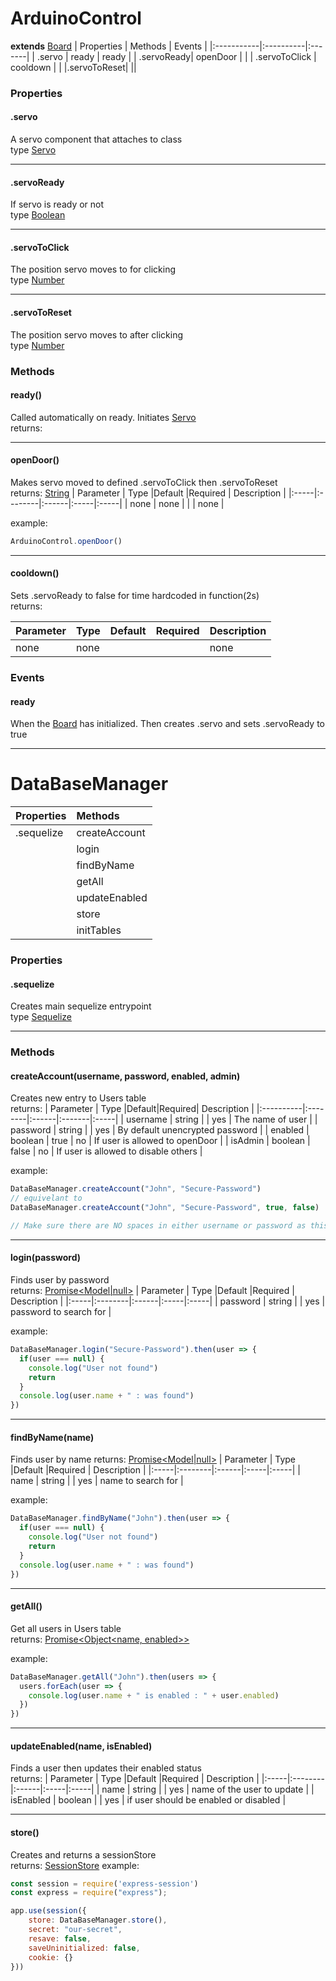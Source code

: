 # ArduinoControl
**extends** [Board](http://johnny-five.io/api/board/)
| Properties |  Methods  | Events |
|:-----------|:----------|:-------|
| .servo     | ready     | ready  |
| .servoReady|  openDoor |        |
| .servoToClick       | cooldown  |        |
|.servoToReset| || 

### Properties

#### .servo
A servo component that attaches to class  
type [Servo](http://johnny-five.io/api/servo/)
___
#### .servoReady
If servo is ready or not  
type [Boolean](https://developer.mozilla.org/en-US/docs/Web/JavaScript/Reference/Global_Objects/Boolean)
___
#### .servoToClick
The position servo moves to for clicking  
type [Number](https://developer.mozilla.org/en-US/docs/Web/JavaScript/Reference/Global_Objects/Number)
___
#### .servoToReset
The position servo moves to after clicking  
type [Number](https://developer.mozilla.org/en-US/docs/Web/JavaScript/Reference/Global_Objects/Number)




### Methods
#### ready()
Called automatically on ready. Initiates [Servo](http://johnny-five.io/api/servo/)  
returns: [<void>](https://developer.mozilla.org/en-US/docs/Web/JavaScript/Reference/Operators/void)

___
#### openDoor()
Makes servo moved to defined .servoToClick then .servoToReset  
returns: [String](https://developer.mozilla.org/en-US/docs/Web/JavaScript/Reference/Global_Objects/String)
| Parameter |	Type	|Default	 |Required | Description |
|:-----|:--------|:------|:-----|:-----|
| none   | none |  |  | none |

example:
```js
ArduinoControl.openDoor()
```
___
#### cooldown()
Sets .servoReady to false for time hardcoded in function(2s)  
returns: [<void>](https://developer.mozilla.org/en-US/docs/Web/JavaScript/Reference/Operators/void)


| Parameter |	Type	|Default	 |Required | Description |
|:-----|:--------|:------|:-----|:-----|
| none   | none |  |  | none |

### Events
#### ready
When the [Board](http://johnny-five.io/api/board/) has initialized. Then creates .servo and sets .servoReady to true






____
# DataBaseManager

| Properties |  Methods  |
|:-----------|:----------|
| .sequelize | createAccount |   
|            | login  |        
|            | findByName  |    
|            | getAll|
|            |updateEnabled|
|            |store|
|            |initTables|

### Properties

#### .sequelize
Creates main sequelize entrypoint  
type [Sequelize](https://sequelize.org/api/v6/class/src/sequelize.js~sequelize)
___





### Methods
#### createAccount(username, password, enabled, admin)
Creates new entry to Users table  
returns: [<void>](https://developer.mozilla.org/en-US/docs/Web/JavaScript/Reference/Operators/void)
| Parameter |	Type	  |Default|Required| Description |
|:----------|:--------|:------|:-------|:-----|
| username  | string  |       |  yes   | The name of user |
| password  | string  |       |  yes   | By default unencrypted password |
| enabled   | boolean | true  |  no    | If user is allowed to openDoor |
| isAdmin   | boolean | false |  no    | If user is allowed to disable others |

example:
```js
DataBaseManager.createAccount("John", "Secure-Password")
// equivelant to
DataBaseManager.createAccount("John", "Secure-Password", true, false)

// Make sure there are NO spaces in either username or password as this will cause trouble in database
```
___

#### login(password)
Finds user by password  
returns: [Promise<Model|null>](https://sequelize.org/api/v6/class/src/model.js~model#static-method-findOne)
| Parameter |	Type	|Default	 |Required | Description |
|:-----|:--------|:------|:-----|:-----|
| password   | string |  | yes | password to search for |

example:
```js
DataBaseManager.login("Secure-Password").then(user => {
  if(user === null) {
    console.log("User not found")
    return
  }
  console.log(user.name + " : was found")
})
```
___
#### findByName(name)
Finds user by name 
returns: [Promise<Model|null>](https://sequelize.org/api/v6/class/src/model.js~model#static-method-findOne)
| Parameter |	Type	|Default	 |Required | Description |
|:-----|:--------|:------|:-----|:-----|
| name   | string |  | yes | name to search for |

example:
```js
DataBaseManager.findByName("John").then(user => {
  if(user === null) {
    console.log("User not found")
    return
  }
  console.log(user.name + " : was found")
})
```
___
#### getAll()
Get all users in Users table   
returns: [Promise<Object<name, enabled>>]()

example:
```js
DataBaseManager.getAll("John").then(users => {
  users.forEach(user => {
    console.log(user.name + " is enabled : " + user.enabled)
  })
})
```

____

#### updateEnabled(name, isEnabled)
Finds a user then updates their enabled status   
returns: [<void>](https://developer.mozilla.org/en-US/docs/Web/JavaScript/Reference/Operators/void)
| Parameter |	Type	|Default	 |Required | Description |
|:-----|:--------|:------|:-----|:-----|
| name   | string |  | yes | name of the user to update |
| isEnabled   | boolean |  | yes | if user should be enabled or disabled |

___

#### store()
Creates and returns a sessionStore   
returns: [SessionStore]()
example: 
```js
const session = require('express-session')
const express = require("express");

app.use(session({
    store: DataBaseManager.store(),
    secret: "our-secret",
    resave: false,
    saveUninitialized: false,
    cookie: {}
}))
```